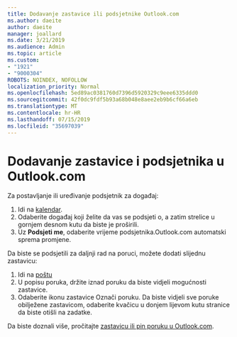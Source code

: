 ```yaml
---
title: Dodavanje zastavice ili podsjetnike Outlook.com
ms.author: daeite
author: daeite
manager: joallard
ms.date: 3/21/2019
ms.audience: Admin
ms.topic: article
ms.custom:
- "1921"
- "9000304"
ROBOTS: NOINDEX, NOFOLLOW
localization_priority: Normal
ms.openlocfilehash: 5ed89ac0381760d7396d5920329c9eee6335ddd0
ms.sourcegitcommit: 42f0dc9fdf5b93a68b048e8aee2eb9b6cf66a6eb
ms.translationtype: MT
ms.contentlocale: hr-HR
ms.lasthandoff: 07/15/2019
ms.locfileid: "35697039"
---
```

# <a name="adding-flags-and-reminders-in-outlookcom"></a>Dodavanje zastavice i podsjetnika u Outlook.com

Za postavljanje ili uređivanje podsjetnik za događaj:

1. Idi na [kalendar](https://outlook.live.com/calendar/).
1. Odaberite događaj koji želite da vas se podsjeti o, a zatim strelice u gornjem desnom kutu da biste je proširili.
1. Uz **Podsjeti me**, odaberite vrijeme podsjetnika.Outlook.com automatski sprema promjene.

Da biste se podsjetili za daljnji rad na poruci, možete dodati slijednu zastavicu:

1. Idi na [poštu](https://outlook.live.com/mail/)
1. U popisu poruka, držite iznad poruku da biste vidjeli mogućnosti zastavice.
1. Odaberite ikonu zastavice Označi poruku. Da biste vidjeli sve poruke obilježene zastavicom, odaberite kvačicu u donjem lijevom kutu stranice da biste otišli na zadatke.
 
Da biste doznali više, pročitajte [zastavicu ili pin poruku u Outlook.com](https://support.office.com/article/8e911e69-30d6-4cc8-8c71-a1163560618a?wt.mc_id=Office_Outlook_com_Alchemy).
